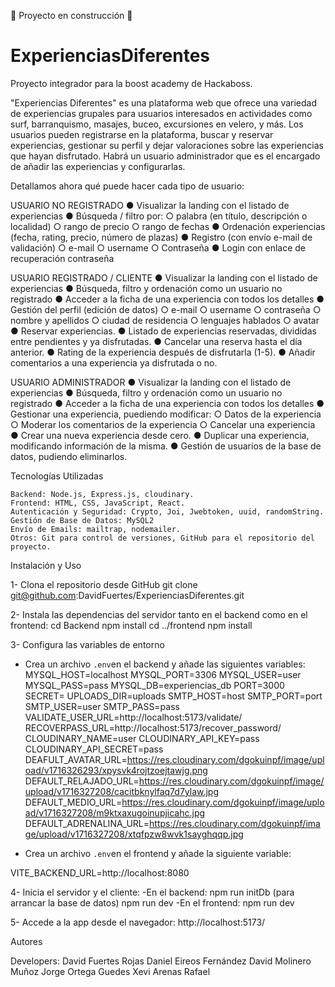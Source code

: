 🚧 Proyecto en construcción 🚧

# ExperienciasDiferentes

Proyecto integrador para la boost academy de Hackaboss.

"Experiencias Diferentes" es una plataforma web que ofrece una variedad de experiencias grupales para usuarios interesados en actividades como surf, barranquismo, masajes, buceo, excursiones en velero, y más. Los usuarios pueden registrarse en la plataforma, buscar y reservar experiencias, gestionar su perfil y dejar valoraciones sobre las experiencias que hayan disfrutado. Habrá un usuario administrador que es el encargado de añadir las experiencias y configurarlas.

Detallamos ahora qué puede hacer cada tipo de usuario:

USUARIO NO REGISTRADO
● Visualizar la landing con el listado de experiencias
● Búsqueda / filtro por:
    ○ palabra (en título, descripción o localidad)
    ○ rango de precio
    ○ rango de fechas
● Ordenación experiencias (fecha, rating, precio, número de plazas)
● Registro (con envío e-mail de validación)
    ○ e-mail
    ○ username
    ○ Contraseña
● Login con enlace de recuperación contraseña

USUARIO REGISTRADO / CLIENTE
● Visualizar la landing con el listado de experiencias
● Búsqueda, filtro y ordenación como un usuario no registrado
● Acceder a la ficha de una experiencia con todos los detalles
● Gestión del perfil (edición de datos)
    ○ e-mail
    ○ username
    ○ contraseña
    ○ nombre y apellidos
    ○ ciudad de residencia
    ○ lenguajes hablados
    ○ avatar
● Reservar experiencias.
● Listado de experiencias reservadas, divididas entre pendientes y ya disfrutadas.
● Cancelar una reserva hasta el día anterior.
● Rating de la experiencia después de disfrutarla (1-5).
● Añadir comentarios a una experiencia ya disfrutada o no.

USUARIO ADMINISTRADOR
● Visualizar la landing con el listado de experiencias
● Búsqueda, filtro y ordenación como un usuario no registrado
● Acceder a la ficha de una experiencia con todos los detalles
● Gestionar una experiencia, puediendo modificar:
    ○ Datos de la experiencia
    ○ Moderar los comentarios de la experiencia
    ○ Cancelar una experiencia
● Crear una nueva experiencia desde cero.
● Duplicar una experiencia, modificando información de la misma.
● Gestión de usuarios de la base de datos, pudiendo eliminarlos.

Tecnologías Utilizadas

    Backend: Node.js, Express.js, cloudinary.
    Frontend: HTML, CSS, JavaScript, React.
    Autenticación y Seguridad: Crypto, Joi, Jwebtoken, uuid, randomString.
    Gestión de Base de Datos: MySQL2
    Envío de Emails: mailtrap, nodemailer.
    Otros: Git para control de versiones, GitHub para el repositorio del proyecto.

Instalación y Uso

1- Clona el repositorio desde GitHub
git clone git@github.com:DavidFuertes/ExperienciasDiferentes.git

2- Instala las dependencias del servidor tanto en el backend como en el frontend:
cd Backend
npm install
cd ../frontend
npm install

3- Configura las variables de entorno

- Crea un archivo `.env`en el backend y añade las siguientes variables:
  MYSQL_HOST=localhost
  MYSQL_PORT=3306
  MYSQL_USER=user
  MYSQL_PASS=pass
  MYSQL_DB=experiencias_db
  PORT=3000
  SECRET=
  UPLOADS_DIR=uploads
  SMTP_HOST=host
  SMTP_PORT=port
  SMTP_USER=user
  SMTP_PASS=pass
  VALIDATE_USER_URL=http://localhost:5173/validate/
  RECOVERPASS_URL=http://localhost:5173/recover_password/
  CLOUDINARY_NAME=user
  CLOUDINARY_API_KEY=pass
  CLOUDINARY_API_SECRET=pass
  DEAFULT_AVATAR_URL=https://res.cloudinary.com/dgokuinpf/image/upload/v1716326293/xpysvk4rojtzoejtawjg.png
  DEFAULT_RELAJADO_URL=https://res.cloudinary.com/dgokuinpf/image/upload/v1716327208/cacitbknylfaq7d7ylaw.jpg
  DEFAULT_MEDIO_URL=https://res.cloudinary.com/dgokuinpf/image/upload/v1716327208/m9ktxaxugoinupjicahc.jpg
  DEFAULT_ADRENALINA_URL=https://res.cloudinary.com/dgokuinpf/image/upload/v1716327208/xtqfpzw8wvk1sayghqqp.jpg

- Crea un archivo `.env`en el frontend y añade la siguiente variable:

VITE_BACKEND_URL=http://localhost:8080

4- Inicia el servidor y el cliente:
-En el backend:
npm run initDb (para arrancar la base de datos)
npm run dev
-En el frontend:
npm run dev

5- Accede a la app desde el navegador:
http://localhost:5173/

Autores

Developers:
David Fuertes Rojas
Daniel Eireos Fernández
David Molinero Muñoz
Jorge Ortega Guedes
Xevi Arenas Rafael
